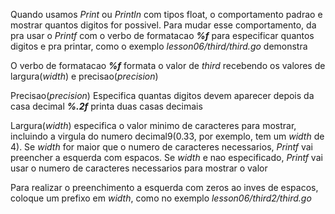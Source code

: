 Quando usamos _Print_ ou _Println_ com tipos float, o comportamento padrao e mostrar quantos digitos for possivel. Para mudar esse comportamento, da pra usar o _Printf_ com o verbo de formatacao ___%f___ para especificar quantos digitos e pra printar, como o exemplo _lesson06/third/third.go_ demonstra

O verbo de formatacao ___%f___ formata o valor de _third_ recebendo os valores de largura(_width_) e precisao(_precision_) 

Precisao(_precision_) Especifica quantas digitos devem aparecer depois da casa decimal ___%.2f___ printa duas casas decimais 

Largura(_width_) especifica o valor minimo de caracteres para mostrar, incluindo a virgula do numero decimal9(0.33, por exemplo, tem um _width_ de 4). Se _width_ for maior que o numero de caracteres necessarios, _Printf_ vai preencher a esquerda com espacos. Se _width_ e nao especificado, _Printf_ vai usar o numero de caracteres necessarios para mostrar o valor

Para realizar o preenchimento a esquerda com zeros ao inves de espacos, coloque um prefixo em _width_, como no exemplo _lesson06/third2/third.go_